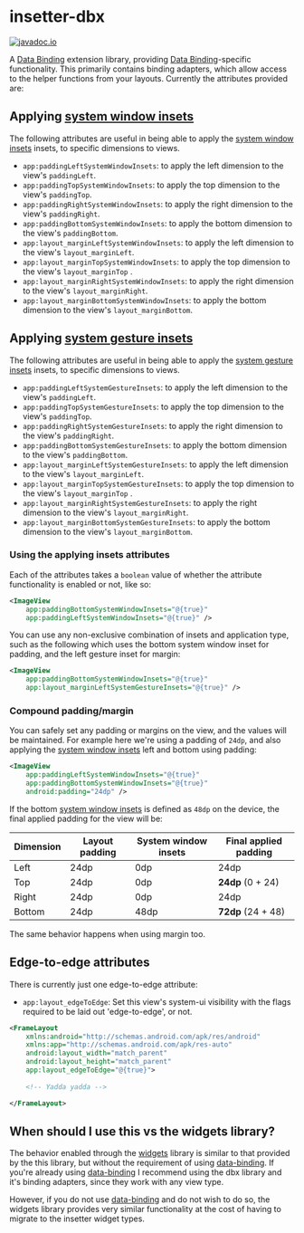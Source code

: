 # insetter-dbx

[![javadoc.io](https://javadoc.io/badge2/dev.chrisbanes/insetter-dbx/javadoc.io.svg)](https://javadoc.io/doc/dev.chrisbanes/insetter-dbx)

A [Data Binding][databinding] extension library, providing [Data Binding][databinding]-specific functionality.
This primarily contains binding adapters, which allow access to the helper functions from your layouts.
Currently the attributes provided are:

## Applying [system window insets][swi]
The following attributes are useful in being able to apply the [system window insets][swi] insets,
to specific dimensions to views.

 * `app:paddingLeftSystemWindowInsets`: to apply the left dimension to the view's `paddingLeft`.
 * `app:paddingTopSystemWindowInsets`: to apply the top dimension to the view's `paddingTop`.
 * `app:paddingRightSystemWindowInsets`: to apply the right dimension to the view's `paddingRight`.
 * `app:paddingBottomSystemWindowInsets`: to apply the bottom dimension to the view's `paddingBottom`.
 * `app:layout_marginLeftSystemWindowInsets`: to apply the left dimension to the view's `layout_marginLeft`.
 * `app:layout_marginTopSystemWindowInsets`: to apply the top dimension to the view's `layout_marginTop` .
 * `app:layout_marginRightSystemWindowInsets`: to apply the right dimension to the view's `layout_marginRight`.
 * `app:layout_marginBottomSystemWindowInsets`: to apply the bottom dimension to the view's `layout_marginBottom`.

## Applying [system gesture insets][sgi]
The following attributes are useful in being able to apply the [system gesture insets][sgi] insets,
to specific dimensions to views.

 * `app:paddingLeftSystemGestureInsets`: to apply the left dimension to the view's `paddingLeft`.
 * `app:paddingTopSystemGestureInsets`: to apply the top dimension to the view's `paddingTop`.
 * `app:paddingRightSystemGestureInsets`: to apply the right dimension to the view's `paddingRight`.
 * `app:paddingBottomSystemGestureInsets`: to apply the bottom dimension to the view's `paddingBottom`.
 * `app:layout_marginLeftSystemGestureInsets`: to apply the left dimension to the view's `layout_marginLeft`.
 * `app:layout_marginTopSystemGestureInsets`: to apply the top dimension to the view's `layout_marginTop` .
 * `app:layout_marginRightSystemGestureInsets`: to apply the right dimension to the view's `layout_marginRight`.
 * `app:layout_marginBottomSystemGestureInsets`: to apply the bottom dimension to the view's `layout_marginBottom`.
 
### Using the applying insets attributes

Each of the attributes takes a `boolean` value of whether the attribute functionality is enabled or not,
like so:

``` xml
<ImageView
    app:paddingBottomSystemWindowInsets="@{true}"
    app:paddingLeftSystemWindowInsets="@{true}" />
```

You can use any non-exclusive combination of insets and application type, such as the following
which uses the bottom system window inset for padding, and the left gesture inset for margin:

``` xml
<ImageView
    app:paddingBottomSystemWindowInsets="@{true}"
    app:layout_marginLeftSystemGestureInsets="@{true}" />
```

### Compound padding/margin

You can safely set any padding or margins on the view, and the values will be maintained.
For example here we're using a padding of `24dp`, and also applying the
[system window insets][swi] left and bottom using padding:

``` xml
<ImageView
    app:paddingLeftSystemWindowInsets="@{true}"
    app:paddingBottomSystemWindowInsets="@{true}"
    android:padding="24dp" />
```

If the bottom [system window insets][swi] is defined as `48dp` on the device, the final
applied padding for the view will be:

| Dimension     | Layout padding | System window insets | Final applied padding |
| ------------- | -------------- | -------------------- | --------------------- |
| Left          | 24dp           | 0dp                  | 24dp                  |
| Top           | 24dp           | 0dp                  | **24dp** (0 + 24)     |
| Right         | 24dp           | 0dp                  | 24dp                  |
| Bottom        | 24dp           | 48dp                 | **72dp** (24 + 48)    |

The same behavior happens when using margin too.

## Edge-to-edge attributes
There is currently just one edge-to-edge attribute:

 * `app:layout_edgeToEdge`: Set this view's system-ui visibility with the flags required to be laid out 'edge-to-edge', or not.
 
``` xml
<FrameLayout
    xmlns:android="http://schemas.android.com/apk/res/android"
    xmlns:app="http://schemas.android.com/apk/res-auto"
    android:layout_width="match_parent"
    android:layout_height="match_parent"
    app:layout_edgeToEdge="@{true}">
    
    <!-- Yadda yadda -->

</FrameLayout>
```

## When should I use this vs the widgets library?

The behavior enabled through the [widgets](../widgets) library is similar to that provided by 
the this library, but without the requirement of using [data-binding][databinding].
If you're already using [data-binding][databinding] I recommend using the dbx library and it's
binding adapters, since they work with any view type.

However, if you do not use [data-binding][databinding] and do not wish to do so, the widgets library
provides very similar functionality at the cost of having to migrate to the insetter widget types.

 [databinding]: https://developer.android.com/topic/libraries/data-binding
 [cl]: https://developer.android.com/reference/androidx/constraintlayout/widget/ConstraintLayout.html
 [swi]: https://developer.android.com/reference/androidx/core/view/WindowInsetsCompat.html#getSystemWindowInsets()
 [sgi]: https://developer.android.com/reference/androidx/core/view/WindowInsetsCompat.html#getSystemGestureInsets()